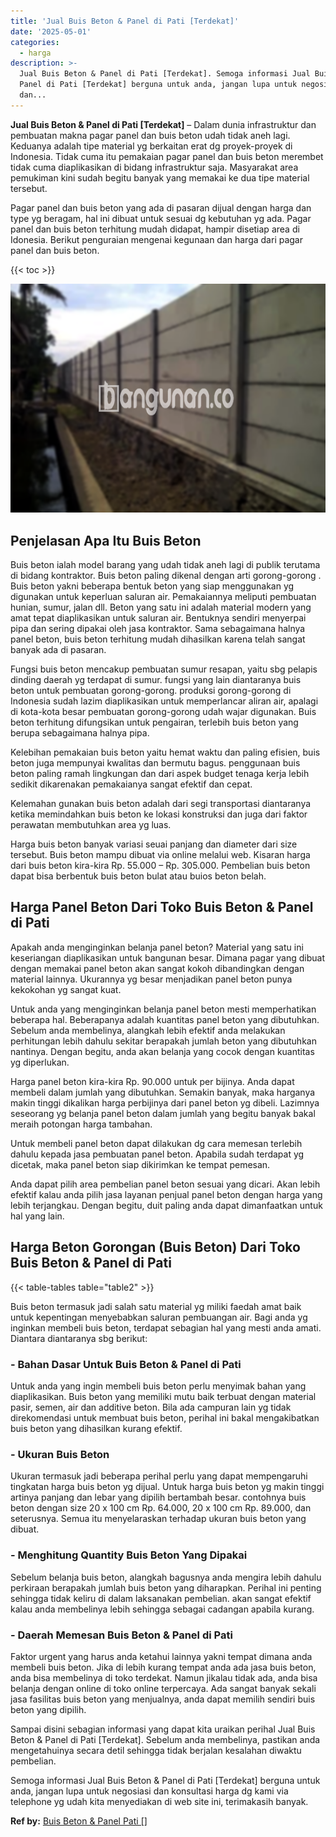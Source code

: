 ```yaml
---
title: 'Jual Buis Beton & Panel di Pati [Terdekat]'
date: '2025-05-01'
categories:
  - harga
description: >-
  Jual Buis Beton & Panel di Pati [Terdekat]. Semoga informasi Jual Buis Beton &
  Panel di Pati [Terdekat] berguna untuk anda, jangan lupa untuk negosiasi
  dan...
---
```


**Jual Buis Beton & Panel di Pati \[Terdekat\]** – Dalam dunia infrastruktur dan pembuatan makna pagar panel dan buis beton udah tidak aneh lagi. Keduanya adalah tipe material yg berkaitan erat dg proyek-proyek di Indonesia. Tidak cuma itu pemakaian pagar panel dan buis beton merembet tidak cuma diaplikasikan di bidang infrastruktur saja. Masyarakat area pemukiman kini sudah begitu banyak yang memakai ke dua tipe material tersebut.

Pagar panel dan buis beton yang ada di pasaran dijual dengan harga dan type yg beragam, hal ini dibuat untuk sesuai dg kebutuhan yg ada. Pagar panel dan buis beton terhitung mudah didapat, hampir disetiap area di Idonesia. Berikut penguraian mengenai kegunaan dan harga dari pagar panel dan buis beton.

{{< toc >}}

![Jual Buis Beton & Panel di Pati [Terdekat]](/images/jual-panel-buis-beton-murah-46.png)

## Penjelasan Apa Itu Buis Beton

Buis beton ialah model barang yang udah tidak aneh lagi di publik terutama di bidang kontraktor. Buis beton paling dikenal dengan arti gorong-gorong . Buis beton yakni beberapa bentuk beton yang siap menggunakan yg digunakan untuk keperluan saluran air. Pemakaiannya meliputi pembuatan hunian, sumur, jalan dll. Beton yang satu ini adalah material modern yang amat tepat diaplikasikan untuk saluran air. Bentuknya sendiri menyerpai pipa dan sering dipakai oleh jasa kontraktor. Sama sebagaimana halnya panel beton, buis beton terhitung mudah dihasilkan karena telah sangat banyak ada di pasaran.

Fungsi buis beton mencakup pembuatan sumur resapan, yaitu sbg pelapis dinding daerah yg terdapat di sumur. fungsi yang lain diantaranya buis beton untuk pembuatan gorong-gorong. produksi gorong-gorong di Indonesia sudah lazim diaplikasikan untuk memperlancar aliran air, apalagi di kota-kota besar pembuatan gorong-gorong udah wajar digunakan. Buis beton terhitung difungsikan untuk pengairan, terlebih buis beton yang berupa sebagaimana halnya pipa.

Kelebihan pemakaian buis beton yaitu hemat waktu dan paling efisien, buis beton juga mempunyai kwalitas dan bermutu bagus. penggunaan buis beton paling ramah lingkungan dan dari aspek budget tenaga kerja lebih sedikit dikarenakan pemakaianya sangat efektif dan cepat.

Kelemahan gunakan buis beton adalah dari segi transportasi diantaranya ketika memindahkan buis beton ke lokasi konstruksi dan juga dari faktor perawatan membutuhkan area yg luas.

Harga buis beton banyak variasi seuai panjang dan diameter dari size tersebut. Buis beton mampu dibuat via online melalui web. Kisaran harga dari buis beton kira-kira Rp. 55.000 – Rp. 305.000. Pembelian buis beton dapat bisa berbentuk buis beton bulat atau buios beton belah.

## Harga Panel Beton Dari Toko Buis Beton & Panel di Pati

Apakah anda menginginkan belanja panel beton? Material yang satu ini keseriangan diaplikasikan untuk bangunan besar. Dimana pagar yang dibuat dengan memakai panel beton akan sangat kokoh dibandingkan dengan material lainnya. Ukurannya yg besar menjadikan panel beton punya kekokohan yg sangat kuat.

Untuk anda yang menginginkan belanja panel beton mesti memperhatikan beberapa hal. Beberapanya adalah kuantitas panel beton yang dibutuhkan. Sebelum anda membelinya, alangkah lebih efektif anda melakukan perhitungan lebih dahulu sekitar berapakah jumlah beton yang dibutuhkan nantinya. Dengan begitu, anda akan belanja yang cocok dengan kuantitas yg diperlukan.

Harga panel beton kira-kira Rp. 90.000 untuk per bijinya. Anda dapat membeli dalam jumlah yang dibutuhkan. Semakin banyak, maka harganya makin tinggi dikalikan harga perbijinya dari panel beton yg dibeli. Lazimnya seseorang yg belanja panel beton dalam jumlah yang begitu banyak bakal meraih potongan harga tambahan.

Untuk membeli panel beton dapat dilakukan dg cara memesan terlebih dahulu kepada jasa pembuatan panel beton. Apabila sudah terdapat yg dicetak, maka panel beton siap dikirimkan ke tempat pemesan.

Anda dapat pilih area pembelian panel beton sesuai yang dicari. Akan lebih efektif kalau anda pilih jasa layanan penjual panel beton dengan harga yang lebih terjangkau. Dengan begitu, duit paling anda dapat dimanfaatkan untuk hal yang lain.

## Harga Beton Gorongan (Buis Beton) Dari Toko Buis Beton & Panel di Pati

{{< table-tables table="table2" >}}

Buis beton termasuk jadi salah satu material yg miliki faedah amat baik untuk kepentingan menyebabkan saluran pembuangan air. Bagi anda yg inginkan membeli buis beton, terdapat sebagian hal yang mesti anda amati. Diantara diantaranya sbg berikut:

### \- Bahan Dasar Untuk Buis Beton & Panel di Pati

Untuk anda yang ingin membeli buis beton perlu menyimak bahan yang diaplikasikan. Buis beton yang memiliki mutu baik terbuat dengan material pasir, semen, air dan additive beton. Bila ada campuran lain yg tidak direkomendasi untuk membuat buis beton, perihal ini bakal mengakibatkan buis beton yang dihasilkan kurang efektif.

### \- Ukuran Buis Beton

Ukuran termasuk jadi beberapa perihal perlu yang dapat mempengaruhi tingkatan harga buis beton yg dijual. Untuk harga buis beton yg makin tinggi artinya panjang dan lebar yang dipilih bertambah besar. contohnya buis beton dengan size 20 x 100 cm Rp. 64.000, 20 x 100 cm Rp. 89.000, dan seterusnya. Semua itu menyelaraskan terhadap ukuran buis beton yang dibuat.

### \- Menghitung Quantity Buis Beton Yang Dipakai

Sebelum belanja buis beton, alangkah bagusnya anda mengira lebih dahulu perkiraan berapakah jumlah buis beton yang diharapkan. Perihal ini penting sehingga tidak keliru di dalam laksanakan pembelian. akan sangat efektif kalau anda membelinya lebih sehingga sebagai cadangan apabila kurang.

### \- Daerah Memesan Buis Beton & Panel di Pati

Faktor urgent yang harus anda ketahui lainnya yakni tempat dimana anda membeli buis beton. Jika di lebih kurang tempat anda ada jasa buis beton, anda bisa membelinya di toko terdekat. Namun jikalau tidak ada, anda bisa belanja dengan online di toko online terpercaya. Ada sangat banyak sekali jasa fasilitas buis beton yang menjualnya, anda dapat memilih sendiri buis beton yang dipilih.

Sampai disini sebagian informasi yang dapat kita uraikan perihal Jual Buis Beton & Panel di Pati \[Terdekat\]. Sebelum anda membelinya, pastikan anda mengetahuinya secara detil sehingga tidak berjalan kesalahan diwaktu pembelian.

Semoga informasi Jual Buis Beton & Panel di Pati \[Terdekat\] berguna untuk anda, jangan lupa untuk negosiasi dan konsultasi harga dg kami via telephone yg udah kita menyediakan di web site ini, terimakasih banyak.

**Ref by:** [Buis Beton & Panel Pati []](https://id.wikipedia.org/wiki/Buis)
